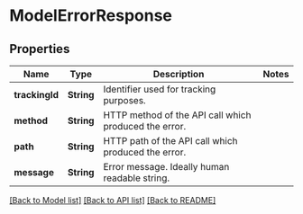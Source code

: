 # ModelErrorResponse

## Properties
Name | Type | Description | Notes
------------ | ------------- | ------------- | -------------
**trackingId** | **String** | Identifier used for tracking purposes. | 
**method** | **String** | HTTP method of the API call which produced the error. | 
**path** | **String** | HTTP path of the API call which produced the error. | 
**message** | **String** | Error message. Ideally human readable string. | 

[[Back to Model list]](../README.md#documentation-for-models) [[Back to API list]](../README.md#documentation-for-api-endpoints) [[Back to README]](../README.md)


